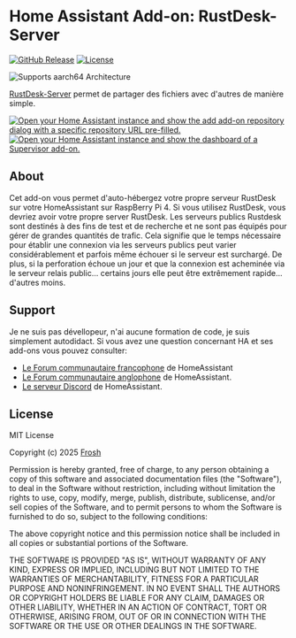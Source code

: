 # Home Assistant Add-on: RustDesk-Server

[![GitHub Release][releases-shield]][releases]
[![License][license-shield]](LICENSE)

![Supports aarch64 Architecture][aarch64-shield]

[RustDesk-Server][rustdesk-server] permet de partager des fichiers avec d'autres de manière
simple.

[![Open your Home Assistant instance and show the add add-on repository dialog
with a specific repository URL pre-filled.][add-repo-shield]][add-repo]
[![Open your Home Assistant instance and show the dashboard of a Supervisor add-on.][add-addon-shield]][add-addon]

## About

Cet add-on vous permet d'auto-hébergez votre propre serveur RustDesk
sur votre HomeAssistant sur RaspBerry Pi 4.
Si vous utilisez RustDesk, vous devriez avoir votre propre server RustDesk.
Les serveurs publics Rustdesk sont destinés à des fins de test et de recherche
et ne sont pas équipés pour gérer de grandes quantités de trafic.
Cela signifie que le temps nécessaire pour établir une connexion
via les serveurs publics peut varier considérablement et parfois même échouer
si le serveur est surchargé.
De plus, si la perforation échoue un jour et que la connexion est acheminée
via le serveur relais public... certains jours elle peut être
extrêmement rapide... d'autres moins.

## Support

Je ne suis pas dévellopeur, n'ai aucune formation de code, je suis simplement
autodidact.
Si vous avez une question concernant HA et ses add-ons vous pouvez consulter:

- [Le Forum communautaire francophone][hacf] de HomeAssistant
- [Le Forum communautaire anglophone][forum] de HomeAssistant.
- [Le serveur Discord][discord-ha] de HomeAssistant.

## License

MIT License

Copyright (c) 2025 [Frosh][Frosh]

Permission is hereby granted, free of charge, to any person obtaining a copy
of this software and associated documentation files (the "Software"), to deal
in the Software without restriction, including without limitation the rights
to use, copy, modify, merge, publish, distribute, sublicense, and/or sell
copies of the Software, and to permit persons to whom the Software is
furnished to do so, subject to the following conditions:

The above copyright notice and this permission notice shall be included in all
copies or substantial portions of the Software.

THE SOFTWARE IS PROVIDED "AS IS", WITHOUT WARRANTY OF ANY KIND, EXPRESS OR
IMPLIED, INCLUDING BUT NOT LIMITED TO THE WARRANTIES OF MERCHANTABILITY,
FITNESS FOR A PARTICULAR PURPOSE AND NONINFRINGEMENT. IN NO EVENT SHALL THE
AUTHORS OR COPYRIGHT HOLDERS BE LIABLE FOR ANY CLAIM, DAMAGES OR OTHER
LIABILITY, WHETHER IN AN ACTION OF CONTRACT, TORT OR OTHERWISE, ARISING FROM,
OUT OF OR IN CONNECTION WITH THE SOFTWARE OR THE USE OR OTHER DEALINGS IN THE
SOFTWARE.

[add-addon]: https://my.home-assistant.io/redirect/supervisor_addon/?addon=c751e21a_monerod
[add-addon-shield]: https://my.home-assistant.io/badges/supervisor_addon.svg
[add-repo]: https://my.home-assistant.io/redirect/supervisor_add_addon_repository/?repository_url=https%3A//github.com/casse-boubou/hassio-addons
[add-repo-shield]: https://my.home-assistant.io/badges/supervisor_add_addon_repository.svg
[releases]: https://github.com/casse-boubou/addon-rustdesk-server/releases
[releases-shield]: https://img.shields.io/github/v/release/casse-boubou/addon-rustdesk-server
[license-shield]: https://img.shields.io/github/license/casse-boubou/addon-rustdesk-server
[aarch64-shield]: https://img.shields.io/badge/aarch64-yes-green.svg
[rustdesk-server]: https://github.com/rustdesk/rustdesk-server
[discord-ha]: https://discord.gg/c5DvZ4e
[forum]: https://community.home-assistant.io
[hacf]: https://forum.hacf.fr/
[Frosh]: https://github.com/casse-boubou
